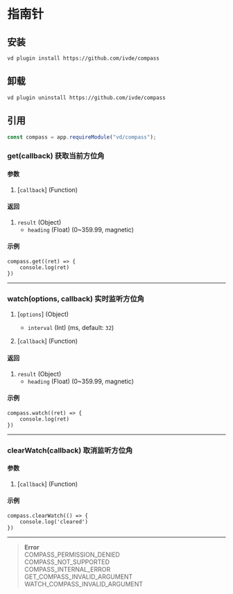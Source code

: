 # 指南针

## 安装

```shell script
vd plugin install https://github.com/ivde/compass
```

## 卸载

```shell script
vd plugin uninstall https://github.com/ivde/compass
```

## 引用

```js
const compass = app.requireModule("vd/compass");
```

### get(callback) 获取当前方位角

#### 参数

1.  [`callback`] (Function)

#### 返回

1.  `result` (Object)
    *   `heading` (Float) (0~359.99, magnetic)

#### 示例

```
compass.get((ret) => {
    console.log(ret)
})
```

* * *

### watch(options, callback) 实时监听方位角

1.  [`options`] (Object)
    *   `interval` (Int) (ms, default: `32`)

2.  [`callback`] (Function)

#### 返回

1.  `result` (Object)
    *   `heading` (Float) (0~359.99, magnetic)

#### 示例

```
compass.watch((ret) => {
    console.log(ret)
})
```

* * *

### clearWatch(callback) 取消监听方位角

#### 参数

1.  [`callback`] (Function)

#### 示例

```
compass.clearWatch(() => {
    console.log('cleared')
})
```

* * *

> **Error**<br/>
> COMPASS_PERMISSION_DENIED<br/>
> COMPASS_NOT_SUPPORTED<br/>
> COMPASS_INTERNAL_ERROR<br/>
> GET_COMPASS_INVALID_ARGUMENT<br/>
> WATCH_COMPASS_INVALID_ARGUMENT
